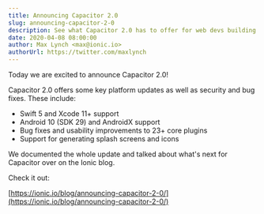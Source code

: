```yaml
---
title: Announcing Capacitor 2.0
slug: announcing-capacitor-2-0
description: See what Capacitor 2.0 has to offer for web devs building mobile apps
date: 2020-04-08 08:00:00
author: Max Lynch <max@ionic.io>
authorUrl: https://twitter.com/maxlynch
---
```


Today we are excited to announce Capacitor 2.0!

Capacitor 2.0 offers some key platform updates as well as security and bug fixes. These include:

- Swift 5 and Xcode 11+ support
- Android 10 (SDK 29) and AndroidX support
- Bug fixes and usability improvements to 23+ core plugins
- Support for generating splash screens and icons

We documented the whole update and talked about what's next for Capacitor over on the Ionic blog.

Check it out:

[https://ionic.io/blog/announcing-capacitor-2-0/](https://ionic.io/blog/announcing-capacitor-2-0/)
